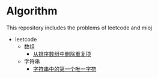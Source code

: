 # Algorithm
This repository includes the problems of leetcode and mioj
- leetcode
  - 数组
    - [从排序数组中删除重复项](./leetcode/从排序数组中删除重复项.md)
  - 字符串
    - [字符串中的第一个唯一字符](./leetcode/字符串中的第一个唯一字符.md)
